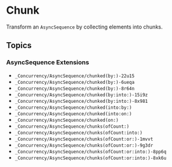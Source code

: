 # Chunk

Transform an `AsyncSequence` by collecting elements into chunks.

## Topics

### AsyncSequence Extensions

- ``_Concurrency/AsyncSequence/chunked(by:)-22u15``
- ``_Concurrency/AsyncSequence/chunked(by:)-6ueqa``
- ``_Concurrency/AsyncSequence/chunked(by:)-8r64n``
- ``_Concurrency/AsyncSequence/chunked(by:into:)-15i9z``
- ``_Concurrency/AsyncSequence/chunked(by:into:)-8x981``
- ``_Concurrency/AsyncSequence/chunked(into:by:)``
- ``_Concurrency/AsyncSequence/chunked(into:on:)``
- ``_Concurrency/AsyncSequence/chunked(on:)``
- ``_Concurrency/AsyncSequence/chunks(ofCount:)``
- ``_Concurrency/AsyncSequence/chunks(ofCount:into:)``
- ``_Concurrency/AsyncSequence/chunks(ofCount:or:)-1mvvt``
- ``_Concurrency/AsyncSequence/chunks(ofCount:or:)-9g3dr``
- ``_Concurrency/AsyncSequence/chunks(ofCount:or:into:)-8pp6q``
- ``_Concurrency/AsyncSequence/chunks(ofCount:or:into:)-8xk6u``
